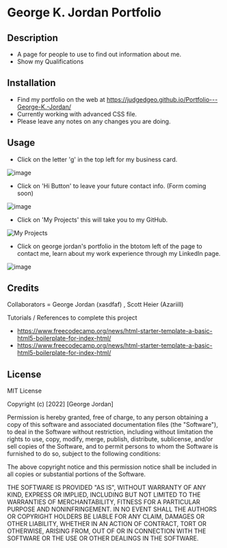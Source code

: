 # George K. Jordan Portfolio

## Description

- A page for people to use to find out information about me.
- Show my Qualifications

## Installation

- Find my portfolio on the web at https://judgedgeo.github.io/Portfolio---George-K.-Jordan/
- Currently working with advanced CSS file.
- Please leave any notes on any changes you are doing.

## Usage

- Click on the letter 'g' in the top left for my business card.

![image](https://user-images.githubusercontent.com/115055273/207764828-00e47ea4-5eea-4584-9439-d9603e83d6ad.png)

- Click on 'Hi Button' to leave your future contact info. (Form coming soon)

![image](https://user-images.githubusercontent.com/115055273/207756265-583f42c2-84d4-4524-94f9-a09b3512ef59.png)

- Click on 'My Projects' this will take you to my GitHub.

![My Projects](https://user-images.githubusercontent.com/115055273/209579598-13da2754-08ce-4bb0-9536-a1065eb11cb3.png)

- Click on george jordan's portfolio in the btotom left of the page to contact me, learn about my work experience through my LinkedIn page.

![image](https://user-images.githubusercontent.com/115055273/207756442-f9d5cb08-997e-468a-ac4b-1a74b5e492e6.png)

## Credits

Collaborators = George Jordan (xasdfaf) , Scott Heier (Azariill)

Tutorials / References to complete this project
- https://www.freecodecamp.org/news/html-starter-template-a-basic-html5-boilerplate-for-index-html/
 - https://www.freecodecamp.org/news/html-starter-template-a-basic-html5-boilerplate-for-index-html/

## License

MIT License

Copyright (c) [2022] [George Jordan]

Permission is hereby granted, free of charge, to any person obtaining a copy
of this software and associated documentation files (the "Software"), to deal
in the Software without restriction, including without limitation the rights
to use, copy, modify, merge, publish, distribute, sublicense, and/or sell
copies of the Software, and to permit persons to whom the Software is
furnished to do so, subject to the following conditions:

The above copyright notice and this permission notice shall be included in all
copies or substantial portions of the Software.

THE SOFTWARE IS PROVIDED "AS IS", WITHOUT WARRANTY OF ANY KIND, EXPRESS OR
IMPLIED, INCLUDING BUT NOT LIMITED TO THE WARRANTIES OF MERCHANTABILITY,
FITNESS FOR A PARTICULAR PURPOSE AND NONINFRINGEMENT. IN NO EVENT SHALL THE
AUTHORS OR COPYRIGHT HOLDERS BE LIABLE FOR ANY CLAIM, DAMAGES OR OTHER
LIABILITY, WHETHER IN AN ACTION OF CONTRACT, TORT OR OTHERWISE, ARISING FROM,
OUT OF OR IN CONNECTION WITH THE SOFTWARE OR THE USE OR OTHER DEALINGS IN THE
SOFTWARE.
